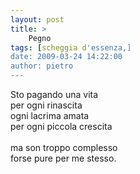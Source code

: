 ```yaml
---
layout: post
title: >
    Pegno
tags: [scheggia d'essenza,]
date: 2009-03-24 14:22:00
author: pietro
---
```

Sto pagando una vita<br/>per ogni rinascita<br/>ogni lacrima amata<br/>per ogni piccola crescita<br/><br/>ma son troppo complesso<br/>forse pure per me stesso.
